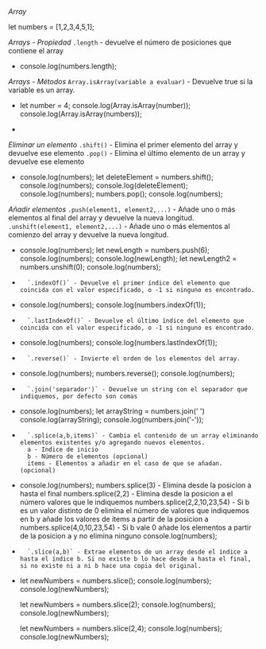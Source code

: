 
*Array*

let numbers = [1,2,3,4,5,1];

 
*Arrays - Propiedad*
        `.length` - devuelve el número de posiciones que contiene el array

* 
    console.log(numbers.length);


*Arrays - Métodos*
        `Array.isArray(variable a evaluar)` - Devuelve true si la variable es un array.

* 
    let number = 4;
    console.log(Array.isArray(number));
    console.log(Array.isArray(numbers));

* 
*Eliminar un elemento*
        `.shift()` - Elimina el primer elemento del array y devuelve ese elemento
        `.pop()` - Elimina el último elemento de un array y devuelve ese elemento

* 
    console.log(numbers);
    let deleteElement = numbers.shift();
    console.log(numbers);
    console.log(deleteElement);
    console.log(numbers);
    numbers.pop();
    console.log(numbers);


*Añadir elementos*
        `.push(element1, element2,...)` - Añade uno o más elementos al final del array y devuelve la nueva longitud.
        `.unshift(element1, element2,...)` - Añade uno o más elementos al comienzo del array y devuelve la nueva longitud.

* 
    console.log(numbers);
    let newLength = numbers.push(6);
    console.log(numbers);
    console.log(newLength);
    let newLength2 = numbers.unshift(0);
    console.log(numbers);
*
        `.indexOf()` - Devuelve el primer índice del elemento que coincida con el valor especificado, o -1 si ninguno es encontrado.

* 
    console.log(numbers);
    console.log(numbers.indexOf(1));

*
        `.lastIndexOf()` - Devuelve el último índice del elemento que coincida con el valor especificado, o -1 si ninguno es encontrado.

* 
    console.log(numbers);
    console.log(numbers.lastIndexOf(1));

*
        `.reverse()` - Invierte el orden de los elementos del array.

* 
    console.log(numbers);
    numbers.reverse();
    console.log(numbers);
*
        `.join('separador')` - Devuelve un string con el separador que indiquemos, por defecto son comas 

* 
    console.log(numbers);
    let arrayString = numbers.join(' ')
    console.log(arrayString);
    console.log(numbers.join('-'));
*
        `.splice(a,b,items)` - Cambia el contenido de un array eliminando elementos existentes y/o agregando nuevos elementos.
        a - Indice de inicio
        b - Número de elementos (opcional)
        items - Elementos a añadir en el caso de que se añadan. (opcional)

* 
    console.log(numbers);
    numbers.splice(3) - Elimina desde la posicion a hasta el final
    numbers.splice(2,2) - Elimina desde la posicion a el número valores que le indiquemos
    numbers.splice(2,2,10,23,54) - Si b es un valor distinto de 0 elimina el número de valores que indiquemos en b y añade los valores de items a partir de la posicion a
    numbers.splice(4,0,10,23,54) - Si b vale 0 añade los elementos a partir de la posicion a y no elimina ninguno
    console.log(numbers);
*
        `.slice(a,b)` - Extrae elementos de un array desde el índice a hasta el índice b. Si no existe b lo hace desde a hasta el final, si no existe ni a ni b hace una copia del original.

* 
    let newNumbers = numbers.slice();
    console.log(numbers);
    console.log(newNumbers);

    let newNumbers = numbers.slice(2);
    console.log(numbers);
    console.log(newNumbers);

    let newNumbers = numbers.slice(2,4);
    console.log(numbers);
    console.log(newNumbers);